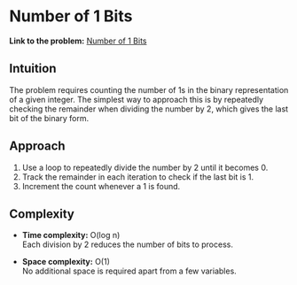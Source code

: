 # Number of 1 Bits

**Link to the problem:** [Number of 1 Bits](https://leetcode.com/problems/number-of-1-bits/description/)

## Intuition
The problem requires counting the number of 1s in the binary representation of a given integer. The simplest way to approach this is by repeatedly checking the remainder when dividing the number by 2, which gives the last bit of the binary form.

## Approach
1. Use a loop to repeatedly divide the number by 2 until it becomes 0.
2. Track the remainder in each iteration to check if the last bit is 1.
3. Increment the count whenever a 1 is found.

## Complexity
- **Time complexity:** O(log n)  
  Each division by 2 reduces the number of bits to process.

- **Space complexity:** O(1)  
  No additional space is required apart from a few variables.
